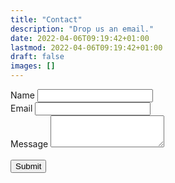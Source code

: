 ```yaml
---
title: "Contact"
description: "Drop us an email."
date: 2022-04-06T09:19:42+01:00
lastmod: 2022-04-06T09:19:42+01:00
draft: false
images: []
---
```

<form action="https://formspree.io/f/xpzbnnwe" method="POST">
  <div class="form-group">
    <label for="name">Name</label>
    <input id="name" type="text" name="name" class="form-control"  pattern="[A-Za-z]+" required />
  </div>
  <div class="form-group">
    <label for="email">Email</label>
    <input id="email" type="email" name="email" class="form-control" required />
  </div>
  <div class="form-group">
    <label for="message">Message</label>
    <textarea id="message" name="message" rows="3" class="form-control" required></textarea>
  </div><br />
    <button type="submit" class="btn btn-primary">Submit</button>
</form>
